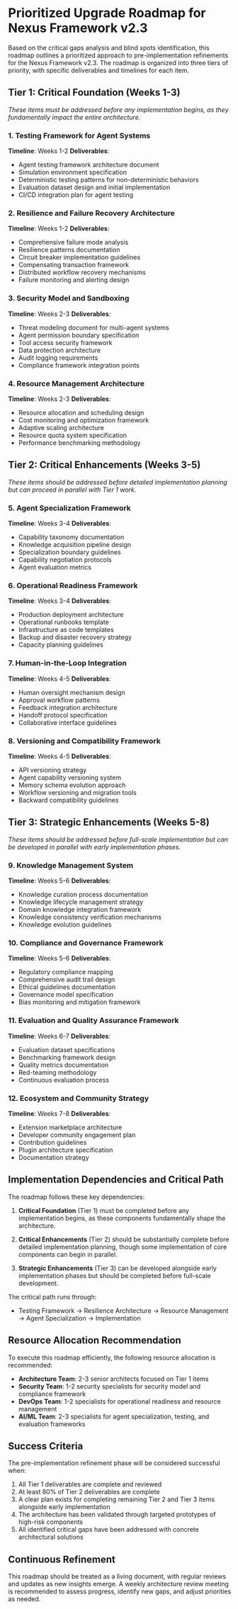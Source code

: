 # Prioritized Upgrade Roadmap for Nexus Framework v2.3

Based on the critical gaps analysis and blind spots identification, this roadmap outlines a prioritized approach to pre-implementation refinements for the Nexus Framework v2.3. The roadmap is organized into three tiers of priority, with specific deliverables and timelines for each item.

## Tier 1: Critical Foundation (Weeks 1-3)
*These items must be addressed before any implementation begins, as they fundamentally impact the entire architecture.*

### 1. Testing Framework for Agent Systems
**Timeline**: Weeks 1-2
**Deliverables**:
- Agent testing framework architecture document
- Simulation environment specification
- Deterministic testing patterns for non-deterministic behaviors
- Evaluation dataset design and initial implementation
- CI/CD integration plan for agent testing

### 2. Resilience and Failure Recovery Architecture
**Timeline**: Weeks 1-2
**Deliverables**:
- Comprehensive failure mode analysis
- Resilience patterns documentation
- Circuit breaker implementation guidelines
- Compensating transaction framework
- Distributed workflow recovery mechanisms
- Failure monitoring and alerting design

### 3. Security Model and Sandboxing
**Timeline**: Weeks 2-3
**Deliverables**:
- Threat modeling document for multi-agent systems
- Agent permission boundary specification
- Tool access security framework
- Data protection architecture
- Audit logging requirements
- Compliance framework integration points

### 4. Resource Management Architecture
**Timeline**: Weeks 2-3
**Deliverables**:
- Resource allocation and scheduling design
- Cost monitoring and optimization framework
- Adaptive scaling architecture
- Resource quota system specification
- Performance benchmarking methodology

## Tier 2: Critical Enhancements (Weeks 3-5)
*These items should be addressed before detailed implementation planning but can proceed in parallel with Tier 1 work.*

### 5. Agent Specialization Framework
**Timeline**: Weeks 3-4
**Deliverables**:
- Capability taxonomy documentation
- Knowledge acquisition pipeline design
- Specialization boundary guidelines
- Capability negotiation protocols
- Agent evaluation metrics

### 6. Operational Readiness Framework
**Timeline**: Weeks 3-4
**Deliverables**:
- Production deployment architecture
- Operational runbooks template
- Infrastructure as code templates
- Backup and disaster recovery strategy
- Capacity planning guidelines

### 7. Human-in-the-Loop Integration
**Timeline**: Weeks 4-5
**Deliverables**:
- Human oversight mechanism design
- Approval workflow patterns
- Feedback integration architecture
- Handoff protocol specification
- Collaborative interface guidelines

### 8. Versioning and Compatibility Framework
**Timeline**: Weeks 4-5
**Deliverables**:
- API versioning strategy
- Agent capability versioning system
- Memory schema evolution approach
- Workflow versioning and migration tools
- Backward compatibility guidelines

## Tier 3: Strategic Enhancements (Weeks 5-8)
*These items should be addressed before full-scale implementation but can be developed in parallel with early implementation phases.*

### 9. Knowledge Management System
**Timeline**: Weeks 5-6
**Deliverables**:
- Knowledge curation process documentation
- Knowledge lifecycle management strategy
- Domain knowledge integration framework
- Knowledge consistency verification mechanisms
- Knowledge evolution guidelines

### 10. Compliance and Governance Framework
**Timeline**: Weeks 5-6
**Deliverables**:
- Regulatory compliance mapping
- Comprehensive audit trail design
- Ethical guidelines documentation
- Governance model specification
- Bias monitoring and mitigation framework

### 11. Evaluation and Quality Assurance Framework
**Timeline**: Weeks 6-7
**Deliverables**:
- Evaluation dataset specifications
- Benchmarking framework design
- Quality metrics documentation
- Red-teaming methodology
- Continuous evaluation process

### 12. Ecosystem and Community Strategy
**Timeline**: Weeks 7-8
**Deliverables**:
- Extension marketplace architecture
- Developer community engagement plan
- Contribution guidelines
- Plugin architecture specification
- Documentation strategy

## Implementation Dependencies and Critical Path

The roadmap follows these key dependencies:

1. **Critical Foundation** (Tier 1) must be completed before any implementation begins, as these components fundamentally shape the architecture.

2. **Critical Enhancements** (Tier 2) should be substantially complete before detailed implementation planning, though some implementation of core components can begin in parallel.

3. **Strategic Enhancements** (Tier 3) can be developed alongside early implementation phases but should be completed before full-scale development.

The critical path runs through:
- Testing Framework → Resilience Architecture → Resource Management → Agent Specialization → Implementation

## Resource Allocation Recommendation

To execute this roadmap efficiently, the following resource allocation is recommended:

- **Architecture Team**: 2-3 senior architects focused on Tier 1 items
- **Security Team**: 1-2 security specialists for security model and compliance framework
- **DevOps Team**: 1-2 specialists for operational readiness and resource management
- **AI/ML Team**: 2-3 specialists for agent specialization, testing, and evaluation frameworks

## Success Criteria

The pre-implementation refinement phase will be considered successful when:

1. All Tier 1 deliverables are complete and reviewed
2. At least 80% of Tier 2 deliverables are complete
3. A clear plan exists for completing remaining Tier 2 and Tier 3 items alongside early implementation
4. The architecture has been validated through targeted prototypes of high-risk components
5. All identified critical gaps have been addressed with concrete architectural solutions

## Continuous Refinement

This roadmap should be treated as a living document, with regular reviews and updates as new insights emerge. A weekly architecture review meeting is recommended to assess progress, identify new gaps, and adjust priorities as needed.
